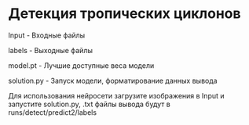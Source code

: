 # Детекция тропических циклонов
Input - Входные файлы 

labels - Выходные файлы

model.pt - Лучшие доступные веса модели

solution.py - Запуск модели, форматирование данных вывода

Для использования нейросети загрузите изображения в Input и запустите solution.py, .txt файлы вывода будут в runs/detect/predict2/labels
